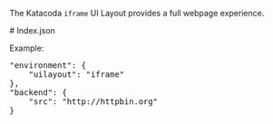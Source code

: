 The Katacoda `iframe` UI Layout provides a full webpage experience.

# Index.json

Example:

<pre>
"environment": {
    "uilayout": "iframe"
},
"backend": {
    "src": "http://httpbin.org"
}
</pre>

